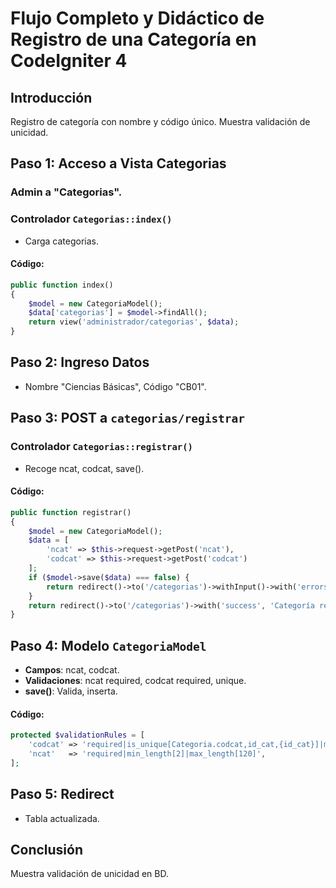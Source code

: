 # Flujo Completo y Didáctico de Registro de una Categoría en CodeIgniter 4

## Introducción

Registro de categoría con nombre y código único. Muestra validación de unicidad.

## Paso 1: Acceso a Vista Categorias

### Admin a "Categorias".

### Controlador `Categorias::index()`
- Carga categorias.

#### Código:
```php
public function index()
{
    $model = new CategoriaModel();
    $data['categorias'] = $model->findAll();
    return view('administrador/categorias', $data);
}
```

## Paso 2: Ingreso Datos

- Nombre "Ciencias Básicas", Código "CB01".

## Paso 3: POST a `categorias/registrar`

### Controlador `Categorias::registrar()`
- Recoge ncat, codcat, save().

#### Código:
```php
public function registrar()
{
    $model = new CategoriaModel();
    $data = [
        'ncat' => $this->request->getPost('ncat'),
        'codcat' => $this->request->getPost('codcat')
    ];
    if ($model->save($data) === false) {
        return redirect()->to('/categorias')->withInput()->with('errors', 'Error al registrar: ' . implode(', ', $model->errors()));
    }
    return redirect()->to('/categorias')->with('success', 'Categoría registrada correctamente.');
}
```

## Paso 4: Modelo `CategoriaModel`

- **Campos**: ncat, codcat.
- **Validaciones**: ncat required, codcat required, unique.
- **save()**: Valida, inserta.

#### Código:
```php
protected $validationRules = [
    'codcat' => 'required|is_unique[Categoria.codcat,id_cat,{id_cat}]|max_length[20]',
    'ncat'   => 'required|min_length[2]|max_length[120]',
];
```

## Paso 5: Redirect

- Tabla actualizada.

## Conclusión

Muestra validación de unicidad en BD.
